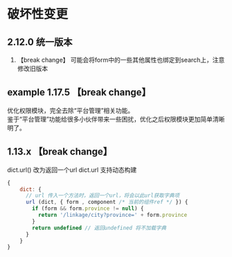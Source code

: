 # 破坏性变更
## 2.12.0 统一版本
1. 【break change】 可能会将form中的一些其他属性也绑定到search上，注意修改旧版本

 
## example 1.17.5 【break change】 
优化权限模块，完全去除“平台管理”相关功能。    
鉴于“平台管理”功能给很多小伙伴带来一些困扰，优化之后权限模块更加简单清晰明了。

## 1.13.x  【break change】 
dict.url() 改为返回一个url
dict.url 支持动态构建
```js
{
    dict: {
      // url 传入一个方法时，返回一个url，将会以此url获取字典项
      url (dict, { form , component /* 当前的组件ref */ }) {
        if (form && form.province != null) { 
          return '/linkage/city?province=' + form.province
        }
        return undefined // 返回undefined 将不加载字典
      }
    }
}
```
